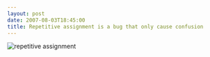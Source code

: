 ```yaml
---
layout: post
date: 2007-08-03T18:45:00
title: Repetitive assignment is a bug that only cause confusion
---
```


<img src="http://farm2.static.flickr.com/1426/999738430_571d72401d_o.jpg" alt="repetitive assignment" />
